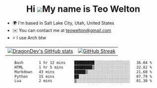 <div align="center">
  
# Hi ![](https://user-images.githubusercontent.com/18350557/176309783-0785949b-9127-417c-8b55-ab5a4333674e.gif)My name is Teo Welton
</div>

*   🌍  I'm based in Salt Lake City, Utah, United States
*   ✉️  You can contact me at [teowelton@gmail.com](mailto:teowelton@gmail.com)
*   ⚡  I use Arch btw

<div align="center">

|||
|:-------------------------:|:-------------------------:|
| [![DragonDev's GitHub stats](https://github-readme-stats.vercel.app/api?username=DragonDev07&bg_color=1e1e2e&text_color=cdd6f4&icon_color=cba6f7&title_color=94e2d5)](https://github.com/DragonDev07) | [![GitHub Streak](https://streak-stats.demolab.com?user=DragonDev07&theme=catppuccin-mocha)](https://git.io/streak-stats) |

<!--START_SECTION:waka-->

```txt
Bash       1 hr 12 mins    █████████░░░░░░░░░░░░░░░░   36.04 %
HTML       1 hr 5 mins     ████████▒░░░░░░░░░░░░░░░░   32.82 %
Markdown   43 mins         █████▒░░░░░░░░░░░░░░░░░░░   21.60 %
Python     15 mins         ██░░░░░░░░░░░░░░░░░░░░░░░   07.79 %
Lua        2 mins          ▒░░░░░░░░░░░░░░░░░░░░░░░░   01.30 %
```

<!--END_SECTION:waka-->

</div>

